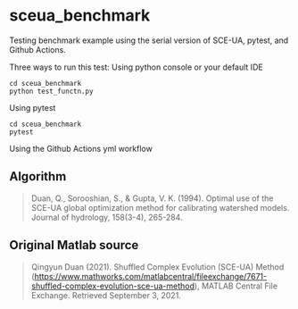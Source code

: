 # sceua_benchmark
Testing benchmark example using the serial version of SCE-UA, pytest, and Github Actions.

Three ways to run this test:
Using python console or your default IDE
```
cd sceua_benchmark
python test_functn.py
```
Using pytest
```
cd sceua_benchmark
pytest
```
Using the Github Actions yml workflow

## Algorithm
> Duan, Q., Sorooshian, S., & Gupta, V. K. (1994). Optimal use of the SCE-UA global optimization method for calibrating watershed models. Journal of hydrology, 158(3-4), 265-284.

## Original Matlab source
> Qingyun Duan (2021). Shuffled Complex Evolution (SCE-UA) Method (https://www.mathworks.com/matlabcentral/fileexchange/7671-shuffled-complex-evolution-sce-ua-method), MATLAB Central File Exchange. Retrieved September 3, 2021.
